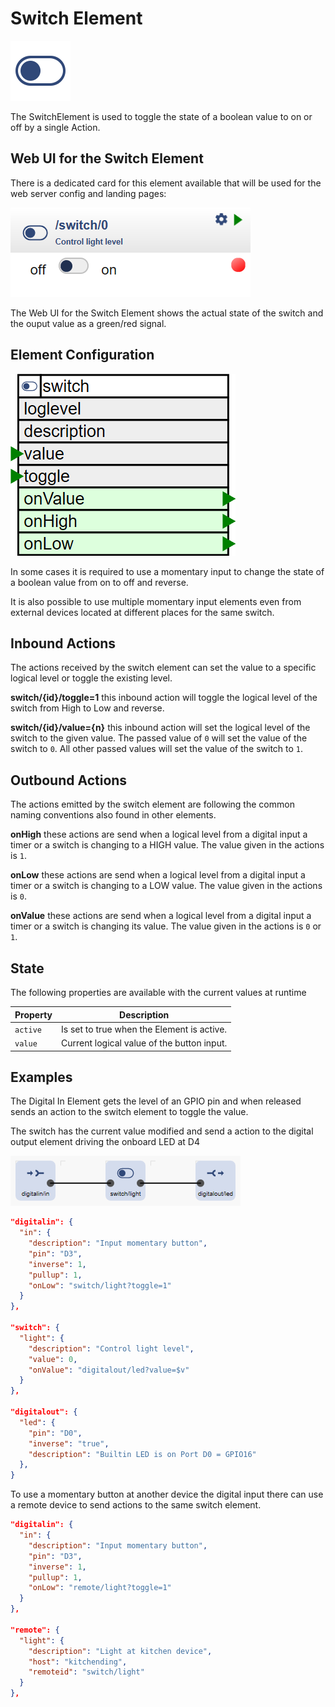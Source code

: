 # Switch Element

<div class="excerpt">
  <img src="/i/switch.svg">
  <p>The SwitchElement is used to toggle the state of a boolean value to on or off by a single Action.</p>
</div>

## Web UI for the Switch Element

There is a dedicated card for this element available that will be used for the web server config and landing pages:

![Switch Web UI](/elements/switchui.png)

The Web UI for the Switch Element shows the actual state of the switch and the ouput value as a green/red signal.

## Element Configuration

![Switch Properties and Actions](switchapi.png)

In some cases it is required to use a momentary input to change the state of a boolean value from on to off and reverse.

It is also possible to use multiple momentary input elements even from external devices located at different places for the same switch.


## Inbound Actions

The actions received by the switch element can set the value to a specific logical level or toggle the existing level.

**switch/{id}/toggle=1** this inbound action will toggle the logical level of the switch from High to Low and reverse.

**switch/{id}/value={n}** this inbound action will set the logical level of the switch to the given value.
The passed value of `0` will set the value of the switch to `0`.
All other passed values will set the value of the switch to `1`.


## Outbound Actions

The actions emitted by the switch element are following the common naming conventions also found in other elements.

**onHigh** these actions are send when a logical level from a digital input a timer or a switch is changing to a HIGH value. The value given in the actions is `1`.

**onLow** these actions are send when a logical level from a digital input a timer or a switch is changing to a LOW value. The value given in the actions is `0`.

**onValue** these actions are send when a logical level from a digital input a timer or a switch is changing its value. The value given in the actions is `0` or `1`.


## State

The following properties are available with the current values at runtime

| Property | Description                                |
| -------- | ------------------------------------------ |
| `active` | Is set to true when the Element is active. |
| `value`  | Current logical value of the button input. |


## Examples

The Digital In Element gets the level of an GPIO pin and when released sends an action to the switch element to toggle the value.

The switch has the current value modified and send a action to the digital output element driving the onboard LED at D4

![Input Switch Output](reciepe-in-switch-out.png)

```JSON
"digitalin": {
  "in": {
    "description": "Input momentary button",
    "pin": "D3",
    "inverse": 1,
    "pullup": 1,
    "onLow": "switch/light?toggle=1"
  }
},

"switch": {
  "light": {
    "description": "Control light level",
    "value": 0,
    "onValue": "digitalout/led?value=$v"
  }
},

"digitalout": {
  "led": {
    "pin": "D0",
    "inverse": "true",
    "description": "Builtin LED is on Port D0 = GPIO16"
  },
}
```

To use a momentary button at another device the digital input there can use a remote device to send actions to the same switch element.

```JSON
"digitalin": {
  "in": {
    "description": "Input momentary button",
    "pin": "D3",
    "inverse": 1,
    "pullup": 1,
    "onLow": "remote/light?toggle=1"
  }
},

"remote": {
  "light": {
    "description": "Light at kitchen device",
    "host": "kitchending",
    "remoteid": "switch/light"
  }
},
```